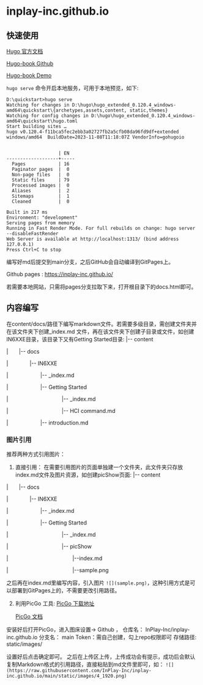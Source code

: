 # inplay-inc.github.io

## 快速使用

[Hugo 官方文档](https://gohugo.io/documentation/) 

[Hugo-book Github](https://github.com/alex-shpak/hugo-book) 

[Hugo-book Demo](https://hugo-book-demo.netlify.app/) 


`hugo serve` 命令开启本地服务，可用于本地预览，如下:
```
D:\quickstart>hugo serve 
Watching for changes in D:\hugo\hugo_extended_0.120.4_windows-amd64\quickstart\{archetypes,assets,content, static,themes}  
Watching for config changes in D:\hugo\hugo_extended_0.120.4_windows-amd64\quickstart\hugo.toml 
Start building sites … 
hugo v0.120.4-f11bca5fec2ebb3a02727fb2a5cfb08da96fd9df+extended windows/amd64  BuildDate=2023-11-08T11:18:07Z VendorInfo=gohugoio 


                   | EN 
-------------------+----- 
  Pages            | 16 
  Paginator pages  |  0 
  Non-page files   |  0 
  Static files     | 79 
  Processed images |  0 
  Aliases          |  2 
  Sitemaps         |  1 
  Cleaned          |  0 

Built in 217 ms 
Environment: "development" 
Serving pages from memory 
Running in Fast Render Mode. For full rebuilds on change: hugo server --disableFastRender 
Web Server is available at http://localhost:1313/ (bind address 127.0.0.1) 
Press Ctrl+C to stop
```
编写好md后提交到main分支，之后GitHub会自动编译到GitPages上。

Github pages : https://inplay-inc.github.io/

若需要本地网站，只需将pages分支拉取下来，打开根目录下的docs.html即可。

## 内容编写

在content/docs/路径下编写markdown文件。若需要多级目录，需创建文件夹并在该文件夹下创建_index.md 文件，再在该文件夹下创建子目录或文件，如创建IN6XXE目录，该目录下又有Getting Started目录: 
|-- content 

|&emsp;&emsp;|-- docs 

|&emsp;&emsp;&emsp;&emsp;|-- IN6XXE 

|&emsp;&emsp;&emsp;&emsp;&emsp;&emsp;|-- _index.md 

|&emsp;&emsp;&emsp;&emsp;&emsp;&emsp;|-- Getting Started 

|&emsp;&emsp;&emsp;&emsp;&emsp;&emsp;&emsp;&emsp;&emsp;&emsp;|-- _index.md 

|&emsp;&emsp;&emsp;&emsp;&emsp;&emsp;&emsp;&emsp;&emsp;&emsp;|-- HCI command.md 

|&emsp;&emsp;&emsp;&emsp;&emsp;&emsp;|-- introduction.md 

### 图片引用

推荐两种方式引用图片：
1. 直接引用：
  在需要引用图片的页面单独建一个文件夹，此文件夹只存放index.md文件及图片资源，如创建picShow页面: 
  |-- content 

  |&emsp;&emsp;|-- docs 

  |&emsp;&emsp;&emsp;&emsp;|-- IN6XXE 

  |&emsp;&emsp;&emsp;&emsp;&emsp;&emsp;|-- _index.md 

  |&emsp;&emsp;&emsp;&emsp;&emsp;&emsp;|-- Getting Started 

  |&emsp;&emsp;&emsp;&emsp;&emsp;&emsp;&emsp;&emsp;&emsp;&emsp;|-- _index.md 

  |&emsp;&emsp;&emsp;&emsp;&emsp;&emsp;&emsp;&emsp;&emsp;&emsp;|-- picShow 

  |&emsp;&emsp;&emsp;&emsp;&emsp;&emsp;&emsp;&emsp;&emsp;&emsp;&emsp;&emsp;|--index.md 

  |&emsp;&emsp;&emsp;&emsp;&emsp;&emsp;&emsp;&emsp;&emsp;&emsp;&emsp;&emsp;|--sample.png 
  
  之后再在index.md里编写内容，引入图片 `![](sample.png)`，这种引用方式是可以部署到GitPages上的，不需要更改引用路径。

2. 利用PicGo 工具: 
   [PicGo 下载地址](https://github.com/Molunerfinn/PicGo/releases/tag/v2.3.1)  

   [PicGo 文档](https://picgo.github.io/PicGo-Doc/zh/guide/#picgo-is-here) 

  安装好后打开PicGo，进入图床设置-> Github ， 
  仓库名： InPlay-Inc/inplay-inc.github.io 
  分支名： main 
  Token：需自己创建，勾上repo权限即可 
  存储路径: static/images/ 

  设置好后点击确定即可。 
  之后在上传区上传，上传成功会有提示，成功后会默认复制Markdown格式的引用路径，直接粘贴到md文件里即可，如：
  `![](https://raw.githubusercontent.com/InPlay-Inc/inplay-inc.github.io/main/static/images/4_1920.png)`